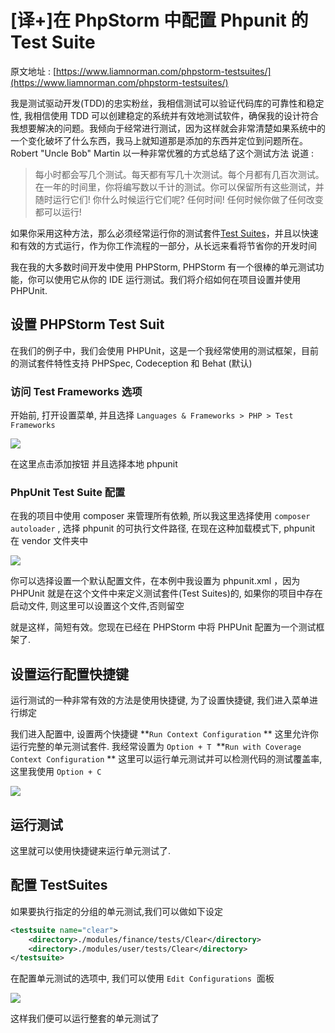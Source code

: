 # [译+]在 PhpStorm 中配置 Phpunit 的 Test Suite

原文地址 : [https://www.liamnorman.com/phpstorm-testsuites/](https://www.liamnorman.com/phpstorm-testsuites/)

我是测试驱动开发(TDD)的忠实粉丝，我相信测试可以验证代码库的可靠性和稳定性, 我相信使用 TDD 可以创建稳定的系统并有效地测试软件，确保我的设计符合我想要解决的问题。我倾向于经常进行测试，因为这样就会非常清楚如果系统中的一个变化破坏了什么东西，我马上就知道那是添加的东西并定位到问题所在。Robert "Uncle Bob" Martin 以一种非常优雅的方式总结了这个测试方法
说道 :

> 每小时都会写几个测试。每天都有写几十次测试。每个月都有几百次测试。在一年的时间里，你将编写数以千计的测试。你可以保留所有这些测试，并随时运行它们! 你什么时候运行它们呢? 任何时间! 任何时候你做了任何改变都可以运行!

如果你采用这种方法，那么必须经常运行你的测试套件[Test Suites](或特定的测试)，并且以快速和有效的方式运行，作为你工作流程的一部分，从长远来看将节省你的开发时间

我在我的大多数时间开发中使用 PHPStorm, PHPStorm 有一个很棒的单元测试功能，你可以使用它从你的 IDE 运行测试。我们将介绍如何在项目设置并使用 PHPUnit.

## 设置 PHPStorm Test Suit

在我们的例子中，我们会使用 PHPUnit，这是一个我经常使用的测试框架，目前的测试套件特性支持 PHPSpec, Codeception 和 Behat (默认)

### 访问 Test Frameworks 选项

开始前, 打开设置菜单, 并且选择 `Languages & Frameworks > PHP > Test Frameworks`

![](https://file.wulicode.com/note/2021/11-11/15-45-30252.png)

在这里点击添加按钮 并且选择本地 phpunit

### PhpUnit Test Suite 配置

在我的项目中使用 composer 来管理所有依赖, 所以我这里选择使用 `composer autoloader` , 选择 phpunit 的可执行文件路径, 在现在这种加载模式下, phpunit 在 vendor 文件夹中

![](https://file.wulicode.com/note/2021/11-11/15-47-03216.png)

你可以选择设置一个默认配置文件，在本例中我设置为 phpunit.xml ，因为 PHPUnit 就是在这个文件中来定义测试套件(Test Suites)的, 如果你的项目中存在启动文件, 则这里可以设置这个文件,否则留空

就是这样，简短有效。您现在已经在 PHPStorm 中将 PHPUnit 配置为一个测试框架了.

## 设置运行配置快捷键

运行测试的一种非常有效的方法是使用快捷键, 为了设置快捷键, 我们进入菜单进行绑定

我们进入配置中, 设置两个快捷键
**`Run Context Configuration` **
这里允许你运行完整的单元测试套件. 我经常设置为 `Option + T` 
**`Run with Coverage Context Configuration` **
这里可以运行单元测试并可以检测代码的测试覆盖率, 这里我使用 `Option + C`

![](https://file.wulicode.com/note/2021/11-11/15-47-23384.png)

## 运行测试

这里就可以使用快捷键来运行单元测试了.

## 配置 TestSuites

如果要执行指定的分组的单元测试,我们可以做如下设定

```xml
<testsuite name="clear">
    <directory>./modules/finance/tests/Clear</directory>
    <directory>./modules/user/tests/Clear</directory>
</testsuite>
```

在配置单元测试的选项中, 我们可以使用 `Edit Configurations`  面板

![](https://file.wulicode.com/note/2021/11-11/15-47-43083.png)

这样我们便可以运行整套的单元测试了
